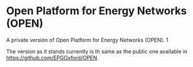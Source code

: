 # Open Platform for Energy Networks (OPEN)

A private version of Open Platform for Energy Networks (OPEN). 1

The version as it stands currently is th same as the public one available in https://github.com/EPGOxford/OPEN

